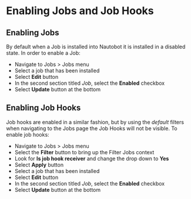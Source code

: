 # Enabling Jobs and Job Hooks

## Enabling Jobs

By default when a Job is installed into Nautobot it is installed in a disabled state. In order to enable a Job:

* Navigate to Jobs > Jobs menu
* Select a job that has been installed
* Select **Edit** button
* In the second section titled _Job_, select the **Enabled** checkbox
* Select **Update** button at the bottom

## Enabling Job Hooks

Job hooks are enabled in a similar fashion, but by using the _default_ filters when navigating to the Jobs page the Job Hooks will not be visible. To enable job hooks:

* Navigate to Jobs > Jobs menu
* Select the **Filter** button to bring up the Filter Jobs context
* Look for **Is job hook receiver** and change the drop down to **Yes**
* Select **Apply** button
* Select a job that has been installed
* Select **Edit** button
* In the second section titled _Job_, select the **Enabled** checkbox
* Select **Update** button at the bottom
